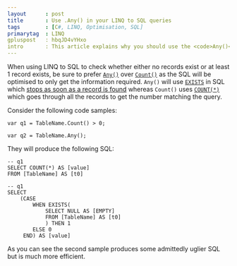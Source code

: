 ```yaml
---
layout      : post
title       : Use .Any() in your LINQ to SQL queries
tags        : [C#, LINQ, Optimisation, SQL]
primarytag  : LINQ
gpluspost   : hbqJD4vYHxo
intro       : This article explains why you should use the <code>Any()</code> method over <code>Count()</code> in LINQ to SQL.
---
```


When using LINQ to SQL to check whether either no records exist or at least 1 record exists, be sure to prefer [`Any()`][1] over [`Count()`][2] as the SQL will be optimised to only get the information required. `Any()` will use [`EXISTS`][3] in SQL which [stops as soon as a record is found][4] whereas `Count()` uses [`COUNT(*)`][5] which goes through all the records to get the number matching the query.

Consider the following code samples:

<!--prettify lang=csharp-->
    var q1 = TableName.Count() > 0;

    var q2 = TableName.Any();

They will produce the following SQL:

<!--prettify lang=sql-->
    -- q1
    SELECT COUNT(*) AS [value]
    FROM [TableName] AS [t0]

    -- q1
    SELECT
        (CASE
            WHEN EXISTS(
                SELECT NULL AS [EMPTY]
                FROM [TableName] AS [t0]
                ) THEN 1
            ELSE 0
         END) AS [value]

 As you can see the second sample produces some admittedly uglier SQL but is much more efficient.

[1]: http://msdn.microsoft.com/en-AU/library/bb337697.aspx
[2]: http://msdn.microsoft.com/en-us/library/bb338038.aspx
[3]: http://msdn.microsoft.com/en-us/library/ms188336.aspx
[4]: http://stackoverflow.com/a/2065403/1156119
[5]: http://msdn.microsoft.com/en-us/library/ms175997.aspx

